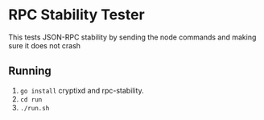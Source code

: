 # RPC Stability Tester
This tests JSON-RPC stability by sending the node commands and making sure it does not crash

## Running
 1. `go install` cryptixd and rpc-stability.
 2. `cd run`
 3. `./run.sh`


